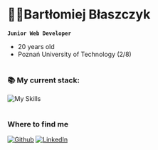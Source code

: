 # 👨‍💻Bartłomiej Błaszczyk

**`Junior Web Developer`**

- 20 years old
- Poznań University of Technology (2/8)

#

### 📚 My current stack:

![My Skills](https://skillicons.dev/icons?i=html,css,sass,javascript,typescript,react,nodejs)
<br />

#

### Where to find me
<p><a href="https://github.com/bartodziej777" target="_blank"><img alt="Github" src="https://img.shields.io/badge/GitHub-%2312100E.svg?&style=for-the-badge&logo=Github&logoColor=white" /></a> <a href="https://www.linkedin.com/in/bart%C5%82omiej-b%C5%82aszczyk-474674281/" target="_blank"><img alt="LinkedIn" src="https://img.shields.io/badge/linkedin-%230077B5.svg?&style=for-the-badge&logo=linkedin&logoColor=white" /></a>
</p>
